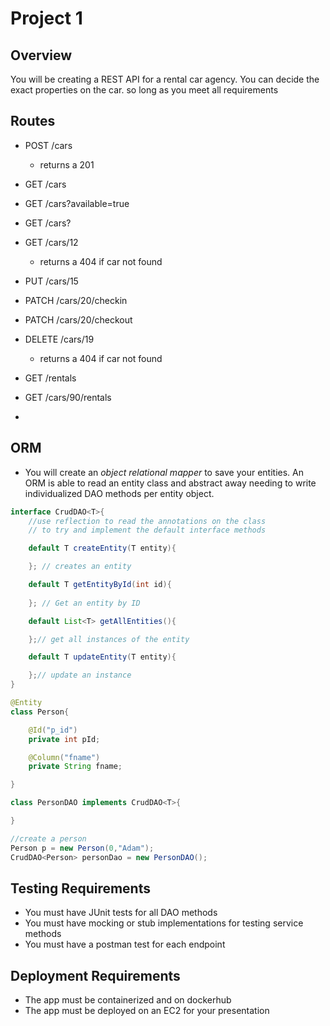 # Project 1

## Overview
You will be creating a REST API for a rental car agency. You can decide the exact properties on the car. so long as you meet all requirements

## Routes
- POST /cars 
  - returns a 201
- GET /cars
- GET /cars?available=true
- GET /cars?
- GET /cars/12
  - returns a 404 if car not found
- PUT /cars/15
- PATCH /cars/20/checkin
- PATCH /cars/20/checkout
- DELETE /cars/19
  - returns a 404 if car not found

- GET /rentals
- GET /cars/90/rentals
- 
## ORM
- You will create an *object relational mapper* to save your entities. An ORM is able to read an entity class and abstract away needing to write individualized DAO methods per entity object.
```java
interface CrudDAO<T>{
    //use reflection to read the annotations on the class
    // to try and implement the default interface methods

    default T createEntity(T entity){

    }; // creates an entity

    default T getEntityById(int id){
        
    }; // Get an entity by ID

    default List<T> getAllEntities(){

    };// get all instances of the entity

    default T updateEntity(T entity){

    };// update an instance 
}

@Entity
class Person{

    @Id("p_id")
    private int pId;

    @Column("fname")
    private String fname;

}

class PersonDAO implements CrudDAO<T>{  

}

//create a person
Person p = new Person(0,"Adam");
CrudDAO<Person> personDao = new PersonDAO();
```


## Testing Requirements
- You must have JUnit tests for all DAO methods
- You must have mocking or stub implementations for testing service methods
- You must have a postman test for each endpoint

## Deployment Requirements
- The app must be containerized and on dockerhub
- The app must be deployed on an EC2 for your presentation